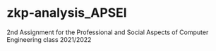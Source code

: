 # zkp-analysis_APSEI
2nd Assignment for the Professional and Social Aspects of Computer Engineering class 2021/2022
